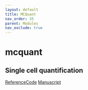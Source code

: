 ```yaml
---
layout: default
title: MCQuant
nav_order: 35
parent: Modules
nav_exclude: true
---
```


# mcquant 
## Single cell quantification 
[Reference](https://github.com/labsyspharm/quantification#single-cell-quantification)[Code](https://github.com/labsyspharm/quantification)
[Manuscript](https://doi.org/10.1038/s41592-021-01308-y)
